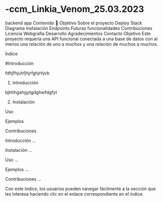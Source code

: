 # -ccm_Linkia_Venom_25.03.2023

backend app
Contenido 📝
Objetivo
Sobre el proyecto
Deploy
Stack
Diagrama
Instalación
Endpoints
Futuras funcionalidades
Contribuciones
Licencia
Webgrafia
Desarrollo
Agradecimientos
Contacto
Objetivo
Este proyecto requería una API funcional conectada a una base de datos con al menos una relación de uno a muchos y una relación de muchos a muchos.


Índice

#Introducción

fdhjfhjuhfjhjrfghjrhjvb
1. Introducción

bjhhhgshgytgdghwfdgfyt

2. Instalación



Uso

Ejemplos

Contribuciones

Introducción
...

Instalación
...

Uso
...

Ejemplos
...

Contribuciones
...

Con este índice, los usuarios pueden navegar fácilmente a la sección que les interesa haciendo clic en el enlace correspondiente en el índice.